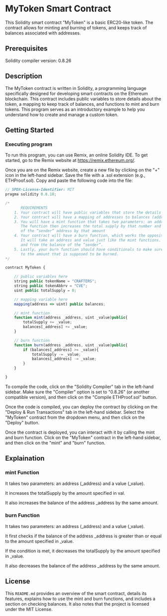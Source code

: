# MyToken Smart Contract
This Solidity smart contract "MyToken"  is a basic ERC20-like token. The contract allows for minting and burning of tokens, and keeps track of balances associated with addresses.

## Prerequisites

Solidity compiler version: 0.8.26

## Description

The MyToken contract is written in Solidity, a programming language specifically designed for developing smart contracts on the Ethereum blockchain. This contract includes public variables to store details about the token, a mapping to keep track of balances,
and functions to mint and burn tokens. This program serves as an introductory example to help you understand how to create and manage a custom token.

## Getting Started

### Executing program

To run this program, you can use Remix, an online Solidity IDE. To get started, go to the Remix website at https://remix.ethereum.org/.

Once you are on the Remix website, create a new file by clicking on the "+" icon in the left-hand sidebar. Save the file with a .sol extension (e.g., ETHProof.sol). Copy and paste the following code into the file:

```javascript
// SPDX-License-Identifier: MIT
pragma solidity 0.8.18;

/*
       REQUIREMENTS
    1. Your contract will have public variables that store the details about your coin (Token Name, Token Abbrv., Total Supply)
    2. Your contract will have a mapping of addresses to balances (address => uint)
    3. You will have a mint function that takes two parameters: an address and a value. 
       The function then increases the total supply by that number and increases the balance 
       of the “sender” address by that amount
    4. Your contract will have a burn function, which works the opposite of the mint function, as it will destroy tokens. 
       It will take an address and value just like the mint functions. It will then deduct the value from the total supply 
       and from the balance of the “sender”.
    5. Lastly, your burn function should have conditionals to make sure the balance of "sender" is greater than or equal 
       to the amount that is supposed to be burned.
*/

contract MyToken {

    // public variables here
    string public tokenName = "CRAFTERS";
    string public tokenAbbrv = "CVE";
    uint public totalSupply = 0;

    // mapping variable here
    mapping(address => uint) public balances;

    // mint function
    function mint(address _address, uint _value)public{
        totalSupply += _value;
        balances[_address] += _value;
    }

    // burn function
    function burn(address _address, uint _value)public{
        if (balances[_address] >= _value){
            totalSupply -= _value;
            balances[_address] -= _value;
        }
    }

}

```

To compile the code, click on the "Solidity Compiler" tab in the left-hand sidebar. Make sure the "Compiler" option is set to "0.8.26" (or another compatible version), and then click on the "Compile ETHProof.sol" button.

Once the code is compiled, you can deploy the contract by clicking on the "Deploy & Run Transactions" tab in the left-hand sidebar. Select the "MyToken" contract from the dropdown menu, and then click on the "Deploy" button.

Once the contract is deployed, you can interact with it by calling the mint and burn function. Click on the "MyToken" contract in the left-hand sidebar, and then click on the "mint" and "burn" function.

## Explaination

### mint Function

It takes two parameters: an address (_address) and a value (_value).

It increases the totalSupply by the amount specified in val.

It also increases the balance of the address _address by the same amount.

### burn Function

It takes two parameters: an address (_address) and a value (_value).

It first checks if the balance of the address _address is greater than or equal to the amount specified in _value.

If the condition is met, it decreases the totalSupply by the amount specified in _value.

It also decreases the balance of the address _address by the same amount.

## License

This `README.md` provides an overview of the smart contract, details its features, explains how to use the mint and burn functions, and includes a section on checking balances. It also notes that the project is licensed under the MIT License.
